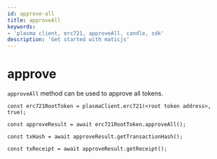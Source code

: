 ```yaml
---
id: approve-all
title: approveAll
keywords: 
- 'plasma client, erc721, approveAll, candle, sdk'
description: 'Get started with maticjs'
---
```


# approve

`approveAll` method can be used to approve all tokens.

```
const erc721RootToken = plasmaClient.erc721(<root token address>, true);

const approveResult = await erc721RootToken.approveAll();

const txHash = await approveResult.getTransactionHash();

const txReceipt = await approveResult.getReceipt();

```

